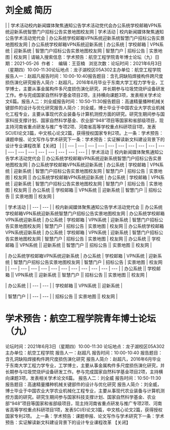 # 刘全威 简历

|  | 学术活动校内新闻媒体聚焦通知公告学术活动党代会办公系统学校邮箱VPN系统迎新系统智慧门户招标公告实景地图校友网 | 学术活动 | 校内新闻媒体聚焦通知公告学术活动党代会 | 办公系统学校邮箱VPN系统迎新系统智慧门户招标公告实景地图校友网 | 办公系统学校邮箱VPN系统迎新系统 | 办公系统 | 学校邮箱 | VPN系统 | 迎新系统 | 智慧门户招标公告实景地图校友网 | 智慧门户 | 招标公告 | 实景地图 | 校友网 | 请输入搜索信息：学术预告：航空工程学院青年博士论坛（九）日期：2021-05-26  作者：   编辑：王亚楠   浏览次数：论坛时间：2021年6月3日（星期四）10:00-11:30论坛地点：龙子湖校区05A302主办单位：航空工程学院报告人一：赵超凡报告时间：10:00-10:40报告题目：含孔洞缺陷焊接构件跨尺度损伤演化研究报告人简介：赵超凡，2016年6月毕业于东南大学工程力学专业，工学博士，主要从事金属构件多尺度损伤演化研究，并长期参与垃圾焚烧炉设备研发工作。参与完成国家自然科学基金项目2项，主持横向课题3项，发表相关学术论文6篇。报告人二：刘全威报告时间：10:50-11:30报告题目：高速精量播种机械关键部件的设计与优化研究报告人简介：刘全威，博士毕业于中国农业大学农业机械化工程专业，主要从事现代农业装备与计算机测控方面的研究。研究生期间参与国家科技支撑计划、国家自然科学基金、农业部“948”项目等国家和省部级项目，现主持河南省重点研发与推广专项2项、河南省高等学校重点科研项目1项，发表SCI/EI论文3篇，中文核心论文2篇，获得授权国家专利2项。上一条：学术预告：课题申报、论文写作与学术研究下一条：学术预告：实证解读新文科建设背景下的设计专业课程改革【关闭】 |  |
| --- | --- | --- | --- | --- | --- | --- | --- | --- | --- | --- | --- | --- | --- | --- | --- | --- | --- |
| 学术活动 || 校内新闻媒体聚焦通知公告学术活动党代会 || 办公系统学校邮箱VPN系统迎新系统智慧门户招标公告实景地图校友网 | 办公系统学校邮箱VPN系统迎新系统 | 办公系统 | 学校邮箱 | VPN系统 | 迎新系统 | 智慧门户招标公告实景地图校友网 | 智慧门户 | 招标公告 | 实景地图 | 校友网 || 办公系统学校邮箱VPN系统迎新系统 | 办公系统 | 学校邮箱 | VPN系统 | 迎新系统 | 智慧门户招标公告实景地图校友网 | 智慧门户 | 招标公告 | 实景地图 | 校友网 || 办公系统 || 学校邮箱 || VPN系统 || 迎新系统 || 智慧门户 || 招标公告 || 实景地图 || 校友网 |

| 学术活动 |
| --- | --- |
| 校内新闻媒体聚焦通知公告学术活动党代会 || 办公系统学校邮箱VPN系统迎新系统智慧门户招标公告实景地图校友网 | 办公系统学校邮箱VPN系统迎新系统 | 办公系统 | 学校邮箱 | VPN系统 | 迎新系统 | 智慧门户招标公告实景地图校友网 | 智慧门户 | 招标公告 | 实景地图 | 校友网 || 办公系统学校邮箱VPN系统迎新系统 | 办公系统 | 学校邮箱 | VPN系统 | 迎新系统 | 智慧门户招标公告实景地图校友网 | 智慧门户 | 招标公告 | 实景地图 | 校友网 || 办公系统 || 学校邮箱 || VPN系统 || 迎新系统 || 智慧门户 || 招标公告 || 实景地图 || 校友网 |

| 办公系统学校邮箱VPN系统迎新系统 | 办公系统 | 学校邮箱 | VPN系统 | 迎新系统 | 智慧门户招标公告实景地图校友网 | 智慧门户 | 招标公告 | 实景地图 | 校友网 |
| --- | --- | --- | --- | --- | --- | --- | --- | --- | --- | --- |
| 办公系统 || 学校邮箱 || VPN系统 || 迎新系统 || 智慧门户 || 招标公告 || 实景地图 || 校友网 |

| 办公系统 |
| --- | --- |
| 学校邮箱 || VPN系统 || 迎新系统 |

| 智慧门户 |
| --- | --- |
| 招标公告 || 实景地图 || 校友网 |

# 学术预告：航空工程学院青年博士论坛（九）
论坛时间：2021年6月3日（星期四）10:00-11:30
论坛地点：龙子湖校区05A302
主办单位：航空工程学院
报告人一：赵超凡
报告时间：10:00-10:40
报告题目：含孔洞缺陷焊接构件跨尺度损伤演化研究
报告人简介：赵超凡，2016年6月毕业于东南大学工程力学专业，工学博士，主要从事金属构件多尺度损伤演化研究，并长期参与垃圾焚烧炉设备研发工作。参与完成国家自然科学基金项目2项，主持横向课题3项，发表相关学术论文6篇。
报告人二：刘全威
报告时间：10:50-11:30
报告题目：高速精量播种机械关键部件的设计与优化研究
报告人简介：刘全威，博士毕业于中国农业大学农业机械化工程专业，主要从事现代农业装备与计算机测控方面的研究。研究生期间参与国家科技支撑计划、国家自然科学基金、农业部“948”项目等国家和省部级项目，现主持河南省重点研发与推广专项2项、河南省高等学校重点科研项目1项，发表SCI/EI论文3篇，中文核心论文2篇，获得授权国家专利2项。
上一条：学术预告：课题申报、论文写作与学术研究下一条：学术预告：实证解读新文科建设背景下的设计专业课程改革
【关闭】
